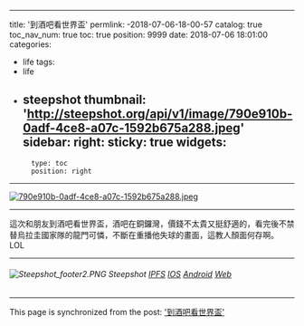 
---
title: '到酒吧看世界盃'
permlink: -2018-07-06-18-00-57
catalog: true
toc_nav_num: true
toc: true
position: 9999
date: 2018-07-06 18:01:00
categories:
- life
tags:
- life
- steepshot
thumbnail: 'http://steepshot.org/api/v1/image/790e910b-0adf-4ce8-a07c-1592b675a288.jpeg'
sidebar:
    right:
        sticky: true
widgets:
    -
        type: toc
        position: right
---


[![790e910b-0adf-4ce8-a07c-1592b675a288.jpeg](http://steepshot.org/api/v1/image/790e910b-0adf-4ce8-a07c-1592b675a288.jpeg)](https://alpha.steepshot.io/post/@htliao/-2018-07-06-18-00-57)

-   --  -   - ---  -- - -  -- - -   -----   --  -  - ----  -    -   - --

這次和朋友到酒吧看世界盃，酒吧在銅鑼灣，價錢不太貴又挺舒適的，看完後不禁替烏拉圭國家隊的龍門可憐，不斷在重播他失球的畫面，這教人顏面何存啊。 LOL

-- -   -    -  ---- -  -  --   -----   - - --  - - --  --- -   -  --   -

###### ![Steepshot_footer2.PNG](https://steemitimages.com/DQmd4wyZvtAUifJDLZD9vaqek17S1cUhN3PyEbFMMMgLW8o/Steepshot_footer2.PNG) Steepshot  [IPFS](http://steepshot.org/ipfs/QmWw6q4hZ77uB3EtBx7KpymPabAT8sGCKk8fCmADThzPWi) [IOS](https://itunes.apple.com/app/steepshot/id1288494457?mt=8) [Android](https://play.google.com/store/apps/details?id=com.droid.steepshot) [Web](https://alpha.steepshot.io/post/@htliao/-2018-07-06-18-00-57)

- - -

This page is synchronized from the post: ['到酒吧看世界盃'](https://steemit.com/@htliao/-2018-07-06-18-00-57)
